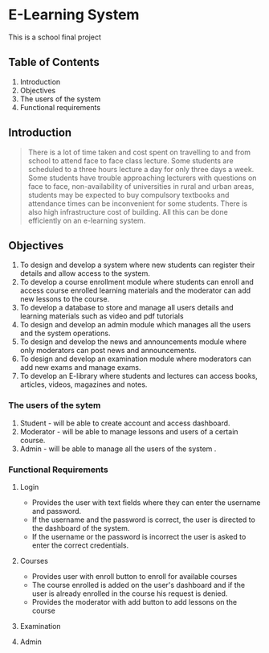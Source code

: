 # E-Learning System

This is a school final project

## Table of Contents

1. Introduction
2. Objectives
3. The  users of the system
4. Functional requirements

## Introduction

>There is a lot of time taken and cost spent on travelling to and from school to attend face to face class lecture. Some students are scheduled to a three hours lecture a day for only three days a week. Some students have trouble approaching lecturers with questions on face to face, non-availability of universities in rural and urban areas, students may be expected to buy compulsory textbooks and attendance times can be inconvenient for some students. There is also high infrastructure cost of building. All this can be done efficiently on an e-learning system.

## Objectives
1. To design and develop a system where new students can register their details and allow access to the system.
2. To develop a course enrollment module where students can enroll and access course enrolled learning materials and the moderator can add new lessons to the course.
3. To develop a database to store and manage all users details and learning materials such as video and pdf tutorials
4. To design and develop an admin module which manages all the users and the system operations.
5. To design and develop the news and announcements module where only moderators can post news and announcements.
6. To design and develop an examination module where moderators can add new exams and manage exams.
7. To develop an E-library where students and lectures can access books, articles, videos, magazines and notes.

### The users of the sytem

1. Student - will be able to create account and access dashboard.
2. Moderator - will be able to manage lessons and users of a certain course.
3. Admin - will be able to manage all the users of the system .

### Functional Requirements

1. Login
   
   - Provides the user with text fields where they can enter the username and password.
   - If the username and the password is correct, the user is directed to the dashboard of the system.
   - If the username or the password is incorrect the user is asked to enter the correct credentials.
  
2. Courses
   
   - Provides user with enroll button to enroll for available courses
   - The course enrolled is added on the user's dashboard and if the user is already enrolled in the course his request is denied.
   - Provides the moderator with add button to add lessons on the course
  
3. Examination

4. Admin


